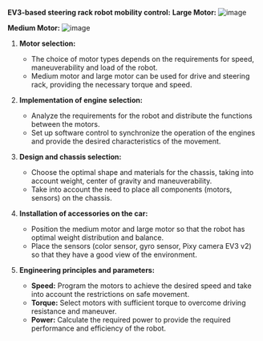 **EV3-based steering rack robot mobility control:**
**Large Motor:**
![image](https://github.com/adst0rm/wro2023-fe-Zhabailar/assets/113520087/7aad17f6-3536-4065-a966-a92cd404f347)

**Medium Motor:**
![image](https://github.com/adst0rm/wro2023-fe-Zhabailar/assets/113520087/439cce5c-59b2-4346-b5bf-a714b17b6621)

1. **Motor selection:**
    - The choice of motor types depends on the requirements for speed, maneuverability and load of the robot.
    - Medium motor and large motor can be used for drive and steering rack, providing the necessary torque and speed.

2. **Implementation of engine selection:**
    - Analyze the requirements for the robot and distribute the functions between the motors.
    - Set up software control to synchronize the operation of the engines and provide the desired characteristics of the movement.

3. **Design and chassis selection:**
    - Choose the optimal shape and materials for the chassis, taking into account weight, center of gravity and maneuverability.
    - Take into account the need to place all components (motors, sensors) on the chassis.

4. **Installation of accessories on the car:**
    - Position the medium motor and large motor so that the robot has optimal weight distribution and balance.
    - Place the sensors (color sensor, gyro sensor, Pixy camera EV3 v2) so that they have a good view of the environment.

5. **Engineering principles and parameters:**
    - **Speed:** Program the motors to achieve the desired speed and take into account the restrictions on safe movement.
    - **Torque:** Select motors with sufficient torque to overcome driving resistance and maneuver.
    - **Power:** Calculate the required power to provide the required performance and efficiency of the robot.
